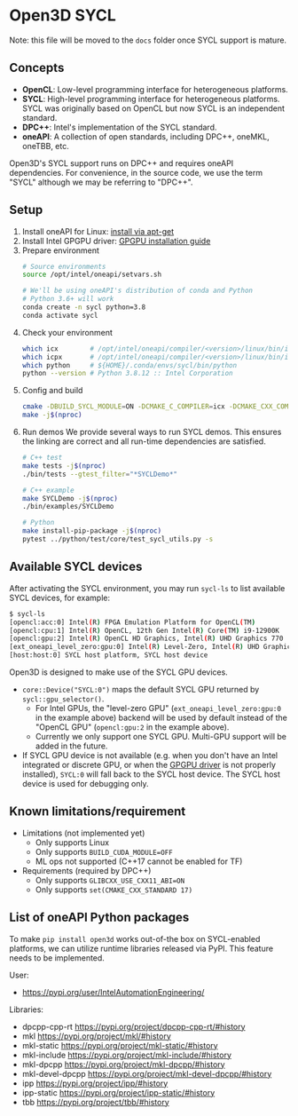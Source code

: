# Open3D SYCL

Note: this file will be moved to the `docs` folder once SYCL support is mature.

## Concepts

- **OpenCL**: Low-level programming interface for heterogeneous platforms.
- **SYCL**: High-level programming interface for heterogeneous platforms. SYCL
  was originally based on OpenCL but now SYCL is an independent standard.
- **DPC++**: Intel's implementation of the SYCL standard.
- **oneAPI**: A collection of open standards, including DPC++, oneMKL, oneTBB, etc.

Open3D's SYCL support runs on DPC++ and requires oneAPI dependencies. For
convenience, in the source code, we use the term "SYCL" although we may be
referring to "DPC++".

## Setup

1. Install oneAPI for Linux: [install via apt-get](https://www.intel.com/content/www/us/en/develop/documentation/installation-guide-for-intel-oneapi-toolkits-linux/top/installation/install-using-package-managers/apt.html)
2. Install Intel GPGPU driver: [GPGPU installation guide](https://dgpu-docs.intel.com/installation-guides/index.html)
3. Prepare environment
   ```bash
   # Source environments
   source /opt/intel/oneapi/setvars.sh

   # We'll be using oneAPI's distribution of conda and Python
   # Python 3.6+ will work
   conda create -n sycl python=3.8
   conda activate sycl
   ```
4. Check your environment
   ```bash
   which icx        # /opt/intel/oneapi/compiler/<version>/linux/bin/icx
   which icpx       # /opt/intel/oneapi/compiler/<version>/linux/bin/icpx
   which python     # ${HOME}/.conda/envs/sycl/bin/python
   python --version # Python 3.8.12 :: Intel Corporation
   ```
5. Config and build
   ```bash
   cmake -DBUILD_SYCL_MODULE=ON -DCMAKE_C_COMPILER=icx -DCMAKE_CXX_COMPILER=icpx ..
   make -j$(nproc)
   ```
6. Run demos
   We provide several ways to run SYCL demos. This ensures the linking are
   correct and all run-time dependencies are satisfied.
   ```bash
   # C++ test
   make tests -j$(nproc)
   ./bin/tests --gtest_filter="*SYCLDemo*"

   # C++ example
   make SYCLDemo -j$(nproc)
   ./bin/examples/SYCLDemo

   # Python
   make install-pip-package -j$(nproc)
   pytest ../python/test/core/test_sycl_utils.py -s
   ```

## Available SYCL devices

After activating the SYCL environment, you may run `sycl-ls` to list available
SYCL devices, for example:

```bash
$ sycl-ls
[opencl:acc:0] Intel(R) FPGA Emulation Platform for OpenCL(TM)
[opencl:cpu:1] Intel(R) OpenCL, 12th Gen Intel(R) Core(TM) i9-12900K
[opencl:gpu:2] Intel(R) OpenCL HD Graphics, Intel(R) UHD Graphics 770
[ext_oneapi_level_zero:gpu:0] Intel(R) Level-Zero, Intel(R) UHD Graphics 770
[host:host:0] SYCL host platform, SYCL host device
```

Open3D is designed to make use of the SYCL GPU devices.
- `core::Device("SYCL:0")` maps the default SYCL GPU returned by
  `sycl::gpu_selector()`.
  - For Intel GPUs, the "level-zero GPU" (`ext_oneapi_level_zero:gpu:0` in the
    example above) backend will be used by default instead of the "OpenCL GPU"
    (`opencl:gpu:2` in the example above).
  - Currently we only support one SYCL GPU. Multi-GPU support will be added in
    the future.
- If SYCL GPU device is not available (e.g. when you don't have an Intel
  integrated or discrete GPU, or when the
  [GPGPU driver]((https://dgpu-docs.intel.com/installation-guides/index.html))
  is not properly installed), `SYCL:0` will fall back to the SYCL host device.
  The SYCL host device is used for debugging only.

## Known limitations/requirement

- Limitations (not implemented yet)
  - Only supports Linux
  - Only supports `BUILD_CUDA_MODULE=OFF`
  - ML ops not supported (C++17 cannot be enabled for TF)
- Requirements (required by DPC++)
  - Only supports `GLIBCXX_USE_CXX11_ABI=ON`
  - Only supports `set(CMAKE_CXX_STANDARD 17)`


## List of oneAPI Python packages

To make `pip install open3d` works out-of-the box on SYCL-enabled platforms,
we can utilize runtime libraries released via PyPI. This feature needs to be
implemented.

User:
- https://pypi.org/user/IntelAutomationEngineering/

Libraries:
- dpcpp-cpp-rt     https://pypi.org/project/dpcpp-cpp-rt/#history
- mkl              https://pypi.org/project/mkl/#history
- mkl-static       https://pypi.org/project/mkl-static/#history
- mkl-include      https://pypi.org/project/mkl-include/#history
- mkl-dpcpp        https://pypi.org/project/mkl-dpcpp/#history
- mkl-devel-dpcpp  https://pypi.org/project/mkl-devel-dpcpp/#history
- ipp              https://pypi.org/project/ipp/#history
- ipp-static       https://pypi.org/project/ipp-static/#history
- tbb              https://pypi.org/project/tbb/#history

